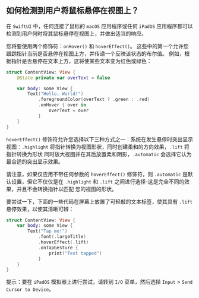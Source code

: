 如何检测到用户将鼠标悬停在视图上？
---

在 `SwiftUI` 中，任何连接了鼠标的 `macOS` 应用程序或任何 `iPadOS` 应用程序都可以检测到用户何时将其鼠标悬停在视图上，并做出适当的响应。

您将要使用两个修饰符：`onHover()` 和 `hoverEffect()`。 这些中的第一个允许您跟踪指针当前是否悬停在视图上方，并传递一个反映该状态的布尔值。 例如，根据指针是否悬停在文本上方，这将使某些文本变为红色或绿色：

```swift
struct ContentView: View {
    @State private var overText = false

    var body: some View {
        Text("Hello, World!")
            .foregroundColor(overText ? .green : .red)
            .onHover { over in
                overText = over
            }
    }
}
```

`hoverEffect()` 修饰符允许您选择以下三种方式之一：系统在发生悬停时突出显示视图：`.highlight` 将指针转换为视图形状，同时创建柔和的方向效果，`.lift` 将指针转换为形状 同时放大视图并在其后放置柔和阴影，`.automatic` 会选择它认为最合适的突出显示效果。

请注意，如果仅应用不带任何参数的 `hoverEffect()` 修饰符，则 `.automatic` 是默认设置，但它不仅仅是在 `.highlight` 和 `.lift` 之间进行选择-这是完全不同的效果，并且不会转换指针以匹配 您的视图的形状。

要尝试一下，下面的一些代码在屏幕上放置了可轻敲的文本标签，使其具有 `.lift` 悬停效果，以使其清晰可辨：

```swift
struct ContentView: View {
    var body: some View {
        Text("Tap me!")
            .font(.largeTitle)
            .hoverEffect(.lift)
            .onTapGesture {
                print("Text tapped")
            }
    }
}
```

提示：要在 `iPadOS` 模拟器上进行尝试，请转到 `I/O` 菜单，然后选择 `Input` > `Send Cursor to Device`。